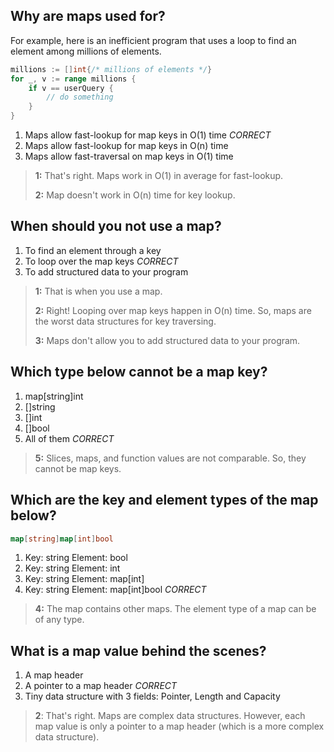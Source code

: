 ## Why are maps used for?
For example, here is an inefficient program that uses a loop to find an element among millions of elements.
```go
millions := []int{/* millions of elements */}
for _, v := range millions {
    if v == userQuery {
        // do something
    }
}
```
1. Maps allow fast-lookup for map keys in O(1) time *CORRECT*
2. Maps allow fast-lookup for map keys in O(n) time
3. Maps allow fast-traversal on map keys in O(1) time

> **1:** That's right. Maps work in O(1) in average for fast-lookup.
>
> **2:** Map doesn't work in O(n) time for key lookup.
>

## When should you not use a map?
1. To find an element through a key
2. To loop over the map keys *CORRECT*
3. To add structured data to your program

> **1:** That is when you use a map.
> 
> **2:** Right! Looping over map keys happen in O(n) time. So, maps are the worst data structures for key traversing.
>
> **3:** Maps don't allow you to add structured data to your program.


## Which type below cannot be a map key?
1. map[string]int
2. []string
3. []int
4. []bool
5. All of them *CORRECT*

> **5:** Slices, maps, and function values are not comparable. So, they cannot be map keys.
>

## Which are the key and element types of the map below?
```go
map[string]map[int]bool
```
1. Key: string Element: bool
2. Key: string Element: int
3. Key: string Element: map[int]
4. Key: string Element: map[int]bool *CORRECT*

> **4:** The map contains other maps. The element type of a map can be of any type.
>

## What is a map value behind the scenes?
1. A map header
2. A pointer to a map header *CORRECT*
3. Tiny data structure with 3 fields: Pointer, Length and Capacity

> **2**: That's right. Maps are complex data structures. However, each map value is only a pointer to a map header (which is a more complex data structure).